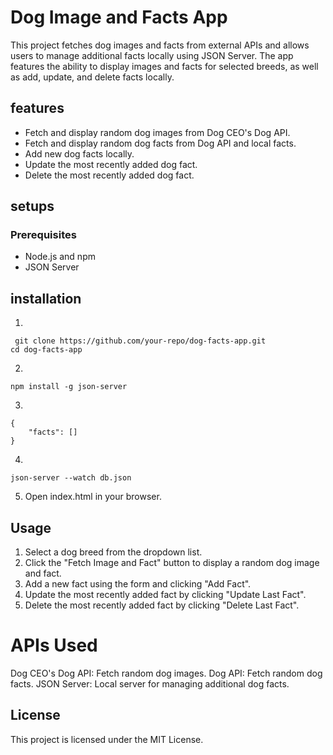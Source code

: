 # Dog Image and Facts App
This project fetches dog images and facts from external APIs and allows users to manage additional facts locally using JSON Server. The app features the ability to display images and facts for selected breeds, as well as add, update, and delete facts locally.
## features
* Fetch and display random dog images from Dog CEO's Dog API.
* Fetch and display random dog facts from Dog API and local facts.
* Add new dog facts locally.
* Update the most recently added dog fact.
* Delete the most recently added dog fact.

## setups
### Prerequisites
* Node.js and npm
* JSON Server

## installation

1. 
```
 git clone https://github.com/your-repo/dog-facts-app.git
cd dog-facts-app
```
2. 
```
npm install -g json-server
```
3. 
```
{
    "facts": []
}
```
4. 
```
json-server --watch db.json
```
5. Open index.html in your browser.

## Usage
1. Select a dog breed from the dropdown list.
2. Click the "Fetch Image and Fact" button to display a random dog image and fact.
3. Add a new fact using the form and clicking "Add Fact".
4. Update the most recently added fact by clicking "Update Last Fact".
5. Delete the most recently added fact by clicking "Delete Last Fact".

# APIs Used
Dog CEO's Dog API: Fetch random dog images.
Dog API: Fetch random dog facts.
JSON Server: Local server for managing additional dog facts.

## License
This project is licensed under the MIT License.
